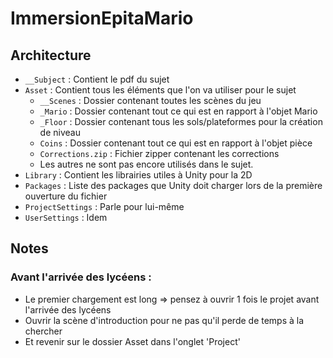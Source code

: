# ImmersionEpitaMario

## Architecture

* ```__Subject``` : Contient le pdf du sujet
* ```Asset``` : Contient tous les éléments que l'on va utiliser pour le sujet
    * ```__Scenes``` : Dossier contenant toutes les scènes du jeu
    * ```_Mario``` : Dossier contenant tout ce qui est en rapport à l'objet Mario
    * ```_Floor``` : Dossier contenant tous les sols/plateformes pour la création de niveau
    * ```Coins``` : Dossier contenant tout ce qui est en rapport à l'objet pièce
    * ```Corrections.zip``` : Fichier zipper contenant les corrections
    * Les autres ne sont pas encore utilisés dans le sujet.
* ```Library``` : Contient les librairies utiles à Unity pour la 2D
* ```Packages``` : Liste des packages que Unity doit charger lors de la première ouverture du fichier
* ```ProjectSettings``` : Parle pour lui-même
* ```UserSettings``` : Idem

## Notes

### Avant l'arrivée des lycéens :
* Le premier chargement est long => pensez à ouvrir 1 fois le projet avant l'arrivée des lycéens
* Ouvrir la scène d'introduction pour ne pas qu'il perde de temps à la chercher
* Et revenir sur le dossier Asset dans l'onglet 'Project'